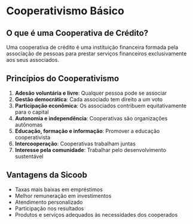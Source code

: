 # Cooperativismo Básico

## O que é uma Cooperativa de Crédito?

Uma cooperativa de crédito é uma instituição financeira formada pela associação de pessoas para prestar serviços financeiros exclusivamente aos seus associados.

## Princípios do Cooperativismo

1. **Adesão voluntária e livre**: Qualquer pessoa pode se associar
2. **Gestão democrática**: Cada associado tem direito a um voto
3. **Participação econômica**: Os associados contribuem equitativamente para o capital
4. **Autonomia e independência**: Cooperativas são organizações autônomas
5. **Educação, formação e informação**: Promover a educação cooperativista
6. **Intercooperação**: Cooperativas trabalham juntas
7. **Interesse pela comunidade**: Trabalhar pelo desenvolvimento sustentável

## Vantagens da Sicoob

- Taxas mais baixas em empréstimos
- Melhor remuneração em investimentos
- Atendimento personalizado
- Participação nos resultados
- Produtos e serviços adequados às necessidades dos cooperados